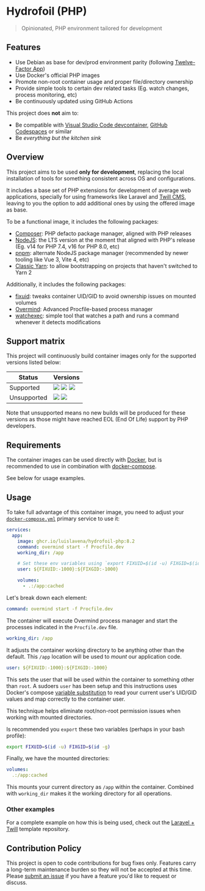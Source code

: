 # Hydrofoil (PHP)
> Opinionated, PHP environment tailored for development

## Features

* Use Debian as base for dev/prod environment parity (following [Twelve-Factor App][twelve-factor-app])
* Use Docker's official PHP images
* Promote non-root container usage and proper file/directory ownership
* Provide simple tools to certain dev related tasks (Eg. watch changes, process monitoring, etc)
* Be continuously updated using GitHub Actions

This project does **not** aim to:

* Be compatible with [Visual Studio Code devcontainer][devcontainer], [GitHub Codespaces][codespaces] or similar
* Be _everything but the kitchen sink_

## Overview

This project aims to be used **only for development**, replacing the local
installation of tools for something consistent across OS and configurations.

It includes a base set of PHP extensions for development of average web 
applications, specially for using frameworks like Laravel and
[Twill CMS][twill-cms], leaving to you the option to add additional
ones by using the offered image as base.

To be a functional image, it includes the following packages:

* [Composer](https://getcomposer.org/): PHP defacto package manager, aligned with PHP releases
* [NodeJS](https://nodejs.org/en/): the LTS version at the moment that aligned with PHP's release (Eg. v14 for PHP 7.4, v16 for PHP 8.0, etc)
* [pnpm](https://pnpm.io/): alternate NodeJS package manager (recommended by newer tooling like Vue 3, Vite 4, etc)
* [Classic Yarn](https://classic.yarnpkg.com/lang/en/): to allow bootstrapping on projects that haven't switched to Yarn 2

Additionally, it includes the following packages:

* [fixuid](https://github.com/boxboat/fixuid): tweaks container UID/GID to avoid ownership issues on mounted volumes
* [Overmind](https://github.com/DarthSim/overmind): Advanced Procfile-based process manager
* [watchexec](https://github.com/watchexec/watchexec): simple tool that watches a path and runs a command whenever it detects modifications

## Support matrix

This project will continuously build container images only for the supported
versions listed below:

| Status      | Versions |
| ----------- | -------- |
| Supported   | [![](https://img.shields.io/badge/8.2-green)][package-registry] [![](https://img.shields.io/badge/8.1-green)][package-registry] [![](https://img.shields.io/badge/8.0-green)][package-registry] |
| Unsupported | [![](https://img.shields.io/badge/7.4-red)][package-registry] [![](https://img.shields.io/badge/7.3-red)][package-registry] |

Note that unsupported means no new builds will be produced for these versions
as those might have reached EOL (End Of Life) support by PHP developers.

## Requirements

The container images can be used directly with [Docker][docker], but is
recommended to use in combination with [docker-compose][docker-compose].

See below for usage examples.

## Usage

To take full advantage of this container image, you need to adjust your
[`docker-compose.yml`][docker-compose-yml] primary service to use it:

```yaml
services:
  app:
    image: ghcr.io/luislavena/hydrofoil-php:8.2
    command: overmind start -f Procfile.dev
    working_dir: /app

    # Set these env variables using `export FIXUID=$(id -u) FIXGID=$(id -g)`
    user: ${FIXUID:-1000}:${FIXGID:-1000}

    volumes:
      - .:/app:cached
```

Let's break down each element:

```yaml
command: overmind start -f Procfile.dev
```

The container will execute Overmind process manager and start the processes
indicated in the `Procfile.dev` file.

```yaml
working_dir: /app
```

It adjusts the container working directory to be anything other than the
default. This `/app` location will be used to _mount_ our application code.

```yaml
user: ${FIXUID:-1000}:${FIXGID:-1000}
```

This sets the user that will be used within the container to something other
than `root`. A sudoers `user` has been setup and this instructions uses
Docker's compose [variable substitution][variable-substitution] to read your
current user's UID/GID values and map correctly to the container user.

This technique helps eliminate root/non-root permission issues when working
with mounted directories.

Is recommended you `export` these two variables (perhaps in your
bash profile):

```bash
export FIXUID=$(id -u) FIXGID=$(id -g)
```

Finally, we have the mounted directories:

```yaml
volumes:
  .:/app:cached
```

This mounts your current directory as `/app` within the container. Combined
with `working_dir` makes it the working directory for all operations.

### Other examples

For a complete example on how this is being used, check out the
[Laravel + Twill][laravel-twill] template repository.

## Contribution Policy

This project is open to code contributions for bug fixes only. Features carry
a long-term maintenance burden so they will not be accepted at this time.
Please [submit an issue][new-issue] if you have a feature you'd like to
request or discuss.

[twelve-factor-app]: https://12factor.net/dev-prod-parity
[devcontainer]: https://code.visualstudio.com/docs/remote/containers
[codespaces]: https://github.com/features/codespaces
[twill-cms]: https://twill.io
[new-issue]: https://github.com/luislavena/hydrofoil-php/issues/new
[docker]: https://docs.docker.com/get-docker/
[docker-compose]: https://docs.docker.com/compose/
[docker-compose-yml]: https://docs.docker.com/compose/compose-file/compose-file-v3/
[variable-substitution]: https://docs.docker.com/compose/compose-file/compose-file-v3/#variable-substitution
[laravel-twill]: https://github.com/luislavena/template-laravel-twill
[package-registry]: https://github.com/luislavena/hydrofoil-php/pkgs/container/hydrofoil-php
